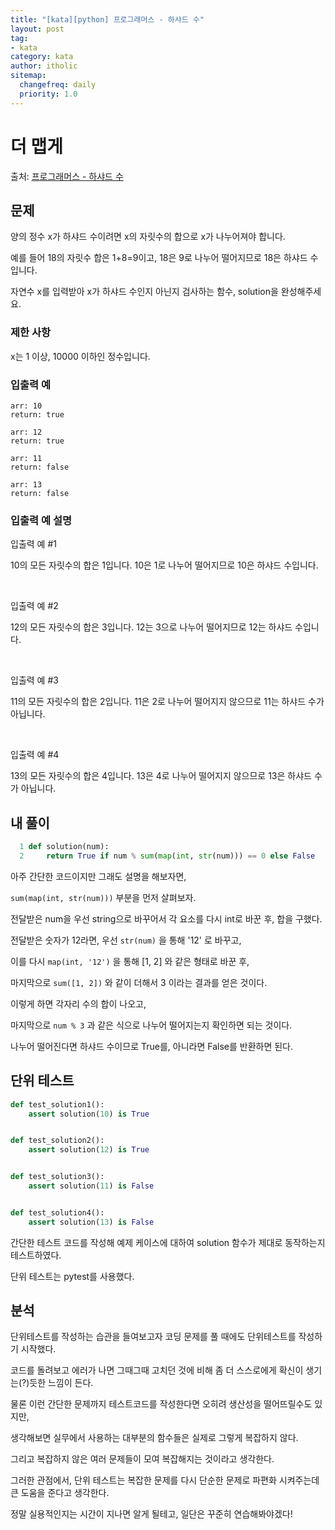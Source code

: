 ```yaml
---
title: "[kata][python] 프로그래머스 - 하샤드 수"
layout: post
tag:
- kata
category: kata
author: itholic
sitemap:
  changefreq: daily
  priority: 1.0
---
```


# 더 맵게

출처: <a href="https://programmers.co.kr/learn/courses/30/lessons/12947" target="_blank">프로그래머스 - 하샤드 수</a>

## 문제

양의 정수 x가 하샤드 수이려면 x의 자릿수의 합으로 x가 나누어져야 합니다.

예를 들어 18의 자릿수 합은 1+8=9이고, 18은 9로 나누어 떨어지므로 18은 하샤드 수입니다.

자연수 x를 입력받아 x가 하샤드 수인지 아닌지 검사하는 함수, solution을 완성해주세요.


### 제한 사항

x는 1 이상, 10000 이하인 정수입니다.


### 입출력 예

```
arr: 10
return: true

arr: 12
return: true

arr: 11
return: false

arr: 13
return: false
```

### 입출력 예 설명

입출력 예 #1

10의 모든 자릿수의 합은 1입니다. 10은 1로 나누어 떨어지므로 10은 하샤드 수입니다.

<br/>

입출력 예 #2

12의 모든 자릿수의 합은 3입니다. 12는 3으로 나누어 떨어지므로 12는 하샤드 수입니다.

<br/>

입출력 예 #3

11의 모든 자릿수의 합은 2입니다. 11은 2로 나누어 떨어지지 않으므로 11는 하샤드 수가 아닙니다.

<br/>

입출력 예 #4

13의 모든 자릿수의 합은 4입니다. 13은 4로 나누어 떨어지지 않으므로 13은 하샤드 수가 아닙니다.


## 내 풀이

```python
  1 def solution(num):
  2     return True if num % sum(map(int, str(num))) == 0 else False
```

아주 간단한 코드이지만 그래도 설명을 해보자면,

`sum(map(int, str(num)))` 부분을 먼저 살펴보자.

전달받은 num을 우선 string으로 바꾸어서 각 요소를 다시 int로 바꾼 후, 합을 구했다.

전달받은 숫자가 12라면, 우선 `str(num)` 을 통해 '12' 로 바꾸고,

이를 다시 `map(int, '12')` 을 통해 [1, 2] 와 같은 형태로 바꾼 후,

마지막으로 `sum([1, 2])` 와 같이 더해서 3 이라는 결과를 얻은 것이다.

이렇게 하면 각자리 수의 합이 나오고,

마지막으로 `num % 3` 과 같은 식으로 나누어 떨어지는지 확인하면 되는 것이다.

나누어 떨어진다면 하샤드 수이므로 True를, 아니라면 False를 반환하면 된다.


## 단위 테스트

```python
def test_solution1():
    assert solution(10) is True


def test_solution2():
    assert solution(12) is True


def test_solution3():
    assert solution(11) is False


def test_solution4():
    assert solution(13) is False
```

간단한 테스트 코드를 작성해 예제 케이스에 대하여 solution 함수가 제대로 동작하는지 테스트하였다.

단위 테스트는 pytest를 사용했다.


## 분석

단위테스트를 작성하는 습관을 들여보고자 코딩 문제를 풀 때에도 단위테스트를 작성하기 시작했다.

코드를 돌려보고 에러가 나면 그때그때 고치던 것에 비해 좀 더 스스로에게 확신이 생기는(?)듯한 느낌이 든다.

물론 이런 간단한 문제까지 테스트코드를 작성한다면 오히려 생산성을 떨어뜨릴수도 있지만,

생각해보면 실무에서 사용하는 대부분의 함수들은 실제로 그렇게 복잡하지 않다.

그리고 복잡하지 않은 여러 문제들이 모여 복잡해지는 것이라고 생각한다.

그러한 관점에서, 단위 테스트는 복잡한 문제를 다시 단순한 문제로 파편화 시켜주는데 큰 도움을 준다고 생각한다.

정말 실용적인지는 시간이 지나면 알게 될테고, 일단은 꾸준히 연습해봐야겠다!